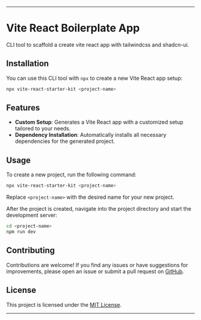 
---

# Vite React Boilerplate App

CLI tool to scaffold a create vite react app with tailwindcss and shadcn-ui.

## Installation

You can use this CLI tool with `npx` to create a new Vite React app setup:

```bash
npx vite-react-starter-kit <project-name>
```

## Features

- **Custom Setup**: Generates a Vite React app with a customized setup tailored to your needs.
- **Dependency Installation**: Automatically installs all necessary dependencies for the generated project.

## Usage

To create a new project, run the following command:

```bash
npx vite-react-starter-kit <project-name>
```

Replace `<project-name>` with the desired name for your new project.

After the project is created, navigate into the project directory and start the development server:

```bash
cd <project-name>
npm run dev
```

## Contributing

Contributions are welcome! If you find any issues or have suggestions for improvements, please open an issue or submit a pull request on [GitHub](https://github.com/ashishxcode/vite-react-starter-kit).

## License

This project is licensed under the [MIT License](LICENSE).

---
